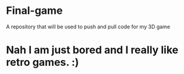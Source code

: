 # Final-game
A repository that will be used to push and pull code for my 3D game 


# Nah I am just bored and I really like retro games. :)
